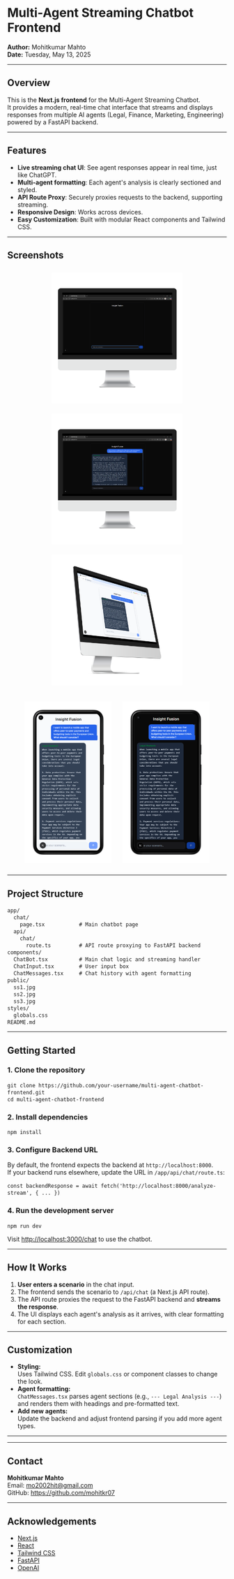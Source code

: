 # Multi-Agent Streaming Chatbot Frontend

**Author:** Mohitkumar Mahto  
**Date:** Tuesday, May 13, 2025

---

## Overview

This is the **Next.js frontend** for the Multi-Agent Streaming Chatbot.  
It provides a modern, real-time chat interface that streams and displays responses from multiple AI agents (Legal, Finance, Marketing, Engineering) powered by a FastAPI backend.

---

## Features

- **Live streaming chat UI**: See agent responses appear in real time, just like ChatGPT.
- **Multi-agent formatting**: Each agent's analysis is clearly sectioned and styled.
- **API Route Proxy**: Securely proxies requests to the backend, supporting streaming.
- **Responsive Design**: Works across devices.
- **Easy Customization**: Built with modular React components and Tailwind CSS.

---

## Screenshots

<p align="center">
  <img src="./public/ss1-front.png" alt="Chat Home" width="300" style="margin: 10px;">
  <img src="./public/ss2-front.png" alt="Multi-Agent Response" width="300" style="margin: 10px;">
  <img src="./public/ss3-right.png" alt="Responsive Layout" width="300" style="margin: 10px;">
</p>
<p align="center">
  <img src="./public/ss4-portrait.png" alt="Responsive Layout" width="200" style="margin: 10px;">
  <img src="./public/ss5-portrait.png" alt="Responsive Layout" width="200" style="margin: 10px;">
</p>

---

## Project Structure

```
app/
  chat/
    page.tsx           # Main chatbot page
  api/
    chat/
      route.ts         # API route proxying to FastAPI backend
components/
  ChatBot.tsx          # Main chat logic and streaming handler
  ChatInput.tsx        # User input box
  ChatMessages.tsx     # Chat history with agent formatting
public/
  ss1.jpg
  ss2.jpg
  ss3.jpg
styles/
  globals.css
README.md
```

---

## Getting Started

### 1. Clone the repository

```
git clone https://github.com/your-username/multi-agent-chatbot-frontend.git
cd multi-agent-chatbot-frontend
```

### 2. Install dependencies

```
npm install
```

### 3. Configure Backend URL

By default, the frontend expects the backend at `http://localhost:8000`.  
If your backend runs elsewhere, update the URL in `/app/api/chat/route.ts`:

```
const backendResponse = await fetch('http://localhost:8000/analyze-stream', { ... })
```

### 4. Run the development server

```
npm run dev
```

Visit [http://localhost:3000/chat](http://localhost:3000/chat) to use the chatbot.

---

## How It Works

1. **User enters a scenario** in the chat input.
2. The frontend sends the scenario to `/api/chat` (a Next.js API route).
3. The API route proxies the request to the FastAPI backend and **streams the response**.
4. The UI displays each agent's analysis as it arrives, with clear formatting for each section.

---

## Customization

- **Styling:**  
  Uses Tailwind CSS. Edit `globals.css` or component classes to change the look.
- **Agent formatting:**  
  `ChatMessages.tsx` parses agent sections (e.g., `--- Legal Analysis ---`) and renders them with headings and pre-formatted text.
- **Add new agents:**  
  Update the backend and adjust frontend parsing if you add more agent types.

---


---

## Contact

**Mohitkumar Mahto**  
Email: mo2002hit@gmail.com  
GitHub: https://github.com/mohitkr07

---

## Acknowledgements

- [Next.js](https://nextjs.org/)
- [React](https://react.dev/)
- [Tailwind CSS](https://tailwindcss.com/)
- [FastAPI](https://fastapi.tiangolo.com/)
- [OpenAI](https://openai.com/)


